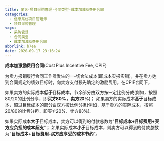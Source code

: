 ```yaml
---
title: 笔记-项目采购管理-合同类型-成本加激励费用合同
categories:
  - 信息系统项目管理师
  - 项目采购管理
tags:
  - 采购管理
  - 合同类型
  - 成本加激励费用合同
abbrlink: b7ea
date: 2020-09-17 23:16:24
---
```


**成本加激励费用合同**(Cost Plus Incentive Fee, CPIF) 

为卖方报销履行合同工作所发生的一-切合法成本(即成本实报实销)，并在卖方达到合同规定的绩效目标时，向卖方支付预先确定的激励费用。在CPIF合同下，

如果卖方的实际成本**低于**目标成本，节余部分由双方按一定比例分成(例如，按照80/20的比例分享，即**买方80%，卖方20%**)；
如果卖方的实际成本**高于**目标成本，超过目标成本的部分由双方按比例分担(例如，基于卖方的实际成本，按照20/80的比例分担，即买方20%，卖方80%)。

如果实际成本**大于**目标成本，卖方可以得到的付款总数为“**目标成本+目标费用+买方应负担的成本超支**”；
如果实际成本**小于**目标成本，则卖方可以得到的付款总数为“**目标成本+目标费用-买方应享受的成本节约**”。
